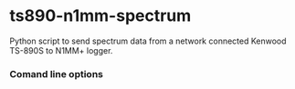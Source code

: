 # ts890-n1mm-spectrum

Python script to send spectrum data from a network connected Kenwood TS-890S to N1MM+ logger.




### Comand line options


